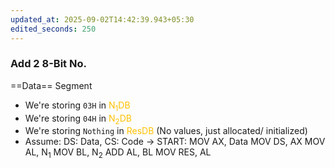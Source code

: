 ```yaml
---
updated_at: 2025-09-02T14:42:39.943+05:30
edited_seconds: 250
---
```

### Add 2 8-Bit No.
==Data== Segment
- We're storing `03H` in <font color="#ffc000">N<sub>1</sub>DB</font>
- We're storing `04H` in <font color="#ffc000">N<sub>2</sub>DB</font>
- We're storing `Nothing`  in<font color="#ffc000"> ResDB</font> (No values, just allocated/ initialized)
- Assume: DS: Data, CS: Code
	-> START: MOV AX, Data
		    MOV DS, AX
		    MOV AL, N<sub>1</sub>
		    MOV BL, N<sub>2</sub>
		    ADD AL, BL
		    MOV RES, AL